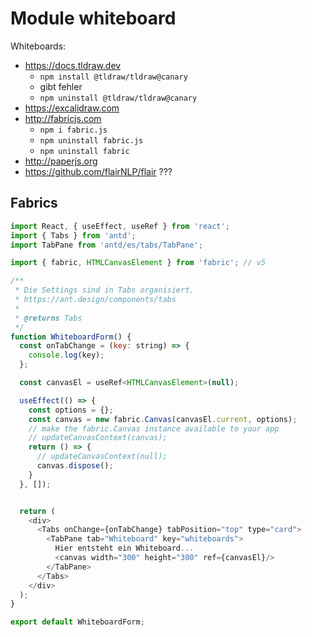 # Module whiteboard

Whiteboards:

* <https://docs.tldraw.dev>
  * `npm install @tldraw/tldraw@canary`
  * gibt fehler
  * `npm uninstall @tldraw/tldraw@canary`
* <https://excalidraw.com>
* <http://fabricjs.com>
  * `npm i fabric.js`
  * `npm uninstall fabric.js`
  * `npm uninstall fabric`
* <http://paperjs.org>
* <https://github.com/flairNLP/flair> ???

## Fabrics

```js
import React, { useEffect, useRef } from 'react';
import { Tabs } from 'antd';
import TabPane from 'antd/es/tabs/TabPane';

import { fabric, HTMLCanvasElement } from 'fabric'; // v5

/**
 * Die Settings sind in Tabs organisiert.
 * https://ant.design/components/tabs
 *
 * @returns Tabs
 */
function WhiteboardForm() {
  const onTabChange = (key: string) => {
    console.log(key);
  };

  const canvasEl = useRef<HTMLCanvasElement>(null);

  useEffect(() => {
    const options = {};
    const canvas = new fabric.Canvas(canvasEl.current, options);
    // make the fabric.Canvas instance available to your app
    // updateCanvasContext(canvas);
    return () => {
      // updateCanvasContext(null);
      canvas.dispose();
    }
  }, []);


  return (
    <div>
      <Tabs onChange={onTabChange} tabPosition="top" type="card">
        <TabPane tab="Whiteboard" key="whiteboards">
          Hier entsteht ein Whiteboard...
          <canvas width="300" height="300" ref={canvasEl}/>
        </TabPane>
      </Tabs>
    </div>
  );
}

export default WhiteboardForm;
```
